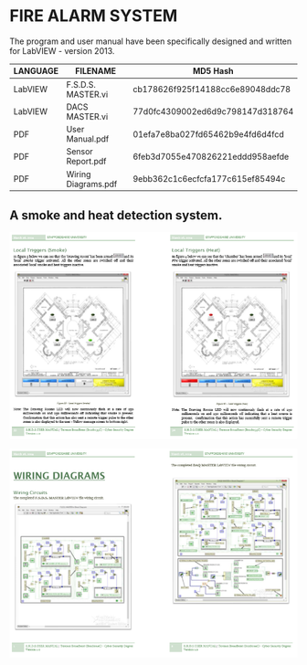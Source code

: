 # FIRE ALARM SYSTEM

The program and user manual have been specifically designed and written for LabVIEW - version 2013.

| LANGUAGE | FILENAME           | MD5 Hash                         |
|------    |------              | -------                          |
| LabVIEW  | F.S.D.S. MASTER.vi | cb178626f925f14188cc6e89048ddc78 |
| LabVIEW  | DACS MASTER.vi     | 77d0fc4309002ed6d9c798147d318764 |
| PDF      | User Manual.pdf    | 01efa7e8ba027fd65462b9e4fd6d4fcd |
| PDF      | Sensor Report.pdf  | 6feb3d7055e470826221eddd958aefde |
| PDF      | Wiring Diagrams.pdf| 9ebb362c1c6ecfcfa177c615ef85494c |

## A smoke and heat detection system.

![Screenshot](SHDS.PNG)

![Screenshot](SHDS2.PNG)
